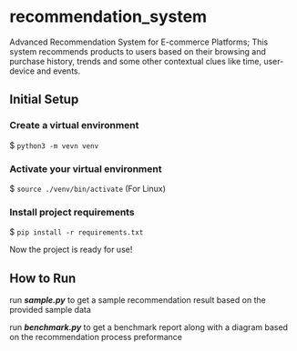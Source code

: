 # recommendation_system
Advanced Recommendation System for E-commerce Platforms; This system recommends products to users based on their browsing and purchase history, trends and some other contextual clues like time, user-device and events.

## Initial Setup

### Create a virtual environment
\$ ```python3 -m vevn venv```
### Activate your virtual environment
\$ ```source ./venv/bin/activate``` (For Linux)
### Install project requirements
\$ ```pip install -r requirements.txt```

Now the project is ready for use!

## How to Run
run ***sample.py*** to get a sample recommendation result based on the provided sample data

run ***benchmark.py*** to get a benchmark report along with a diagram based on the recommendation process preformance

